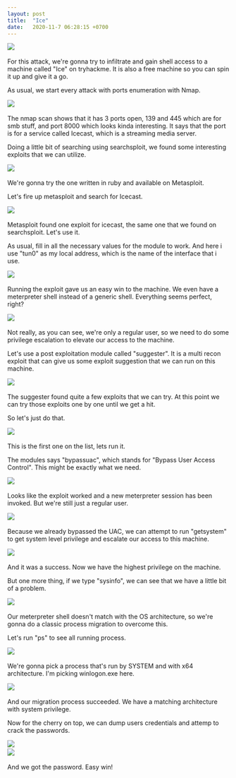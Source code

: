 ```yaml
---
layout: post
title:  "Ice"
date:   2020-11-7 06:28:15 +0700
---
```

![](https://i.imgur.com/28erkop.png)
&nbsp;  


For this attack, we're gonna try to infiltrate and gain shell access to a machine called "Ice" on tryhackme. It is also a free machine so you can spin it up and give it a go.

As usual, we start every attack with ports enumeration with Nmap.

![](https://i.imgur.com/YzZVJwW.png)
&nbsp;  

The nmap scan shows that it has 3 ports open, 139 and 445 which are for smb stuff, and port 8000 which looks kinda interesting.
It says that the port is for a service called Icecast, which is a streaming media server.

Doing a little bit of searching using searchsploit, we found some interesting exploits that we can utilize.

![](https://i.imgur.com/edrhPzX.png)
&nbsp;  

We're gonna try the one written in ruby and available on Metasploit.

Let's fire up metasploit and search for Icecast.

![](https://i.imgur.com/iiFptOb.png)
&nbsp;  

Metasploit found one exploit for icecast, the same one that we found on searchsploit.
Let's use it.

As usual, fill in all the necessary values for the module to work. And here i use "tun0" as my local address, which is the name of the interface that i use.

![](https://i.imgur.com/5pcFO0e.png)
&nbsp;  


Running the exploit gave us an easy win to the machine. We even have a meterpreter shell instead of a generic shell. Everything seems perfect, right?

![](https://i.imgur.com/zqY8m7A.png)
&nbsp;  

Not really, as you can see, we're only a regular user, so we need to do some privilege escalation to elevate our access to the machine.

Let's use a post exploitation module called "suggester". It is a multi recon exploit that can give us some exploit suggestion that we can run on this machine.

![](https://i.imgur.com/WdWeyzB.png)
&nbsp;  

The suggester found quite a few exploits that we can try. At this point we can try those exploits one by one until we get a hit.

So let's just do that.

![](https://i.imgur.com/O3gbDNO.png)
&nbsp;  

This is the first one on the list, lets run it.

The modules says "bypassuac", which stands for "Bypass User Access Control". This might be exactly what we need.

![](https://i.imgur.com/BAbvTmW.png)
&nbsp;  

Looks like the exploit worked and a new meterpreter session has been invoked.
But we're still just a regular user.

![](https://i.imgur.com/ZdCjo7m.png)
&nbsp;  


Because we already bypassed the UAC, we can attempt to run "getsystem" to get system level privilege and escalate our access to this machine.

![](https://i.imgur.com/7beT5t8.png)
&nbsp;  


And it was a success. Now we have the highest privilege on the machine.

But one more thing, if we type "sysinfo", we can see that we have a little bit of a problem.

![](https://i.imgur.com/SeNCYjE.png)
&nbsp;  


Our meterpreter shell doesn't match with the OS architecture, so we're gonna do a classic process migration to overcome this.

Let's run "ps" to see all running process.

![](https://i.imgur.com/P1700O8.png)
&nbsp;  

We're gonna pick a process that's run by SYSTEM and with x64 architecture.
I'm picking winlogon.exe here.

![](https://i.imgur.com/91K3acx.png)
&nbsp;  

And our migration process succeeded. We have a matching architecture with system privilege.

Now for the cherry on top, we can dump users credentials and attemp to crack the passwords.

![](https://i.imgur.com/UPhidX3.png)
&nbsp;  
![](https://i.imgur.com/arYUfKx.png)
&nbsp;  

And we got the password. Easy win!